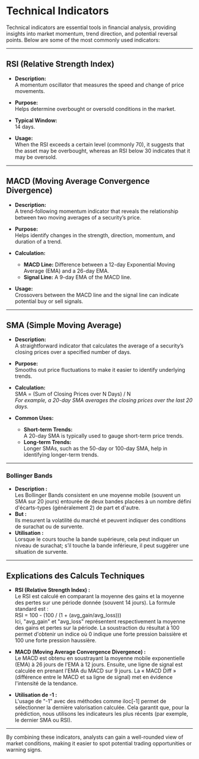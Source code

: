 # Technical Indicators

Technical indicators are essential tools in financial analysis, providing insights into market momentum, trend direction, and potential reversal points. Below are some of the most commonly used indicators:

---

## RSI (Relative Strength Index)

- **Description:**  
  A momentum oscillator that measures the speed and change of price movements.
  
- **Purpose:**  
  Helps determine overbought or oversold conditions in the market.

- **Typical Window:**  
  14 days.

- **Usage:**  
  When the RSI exceeds a certain level (commonly 70), it suggests that the asset may be overbought, whereas an RSI below 30 indicates that it may be oversold.

---

## MACD (Moving Average Convergence Divergence)

- **Description:**  
  A trend-following momentum indicator that reveals the relationship between two moving averages of a security’s price.

- **Purpose:**  
  Helps identify changes in the strength, direction, momentum, and duration of a trend.

- **Calculation:**  
  - **MACD Line:** Difference between a 12-day Exponential Moving Average (EMA) and a 26-day EMA.
  - **Signal Line:** A 9-day EMA of the MACD line.
  
- **Usage:**  
  Crossovers between the MACD line and the signal line can indicate potential buy or sell signals.

---

## SMA (Simple Moving Average)

- **Description:**  
  A straightforward indicator that calculates the average of a security’s closing prices over a specified number of days.

- **Purpose:**  
  Smooths out price fluctuations to make it easier to identify underlying trends.

- **Calculation:**  
  SMA = (Sum of Closing Prices over N Days) / N  
  *For example, a 20-day SMA averages the closing prices over the last 20 days.*

- **Common Uses:**  
  - **Short-term Trends:**  
    A 20-day SMA is typically used to gauge short-term price trends.
  - **Long-term Trends:**  
    Longer SMAs, such as the 50-day or 100-day SMA, help in identifying longer-term trends.

---

### Bollinger Bands

- **Description :**  
  Les Bollinger Bands consistent en une moyenne mobile (souvent un SMA sur 20 jours) entourée de deux bandes placées à un nombre défini d'écarts-types (généralement 2) de part et d'autre.  
- **But :**  
  Ils mesurent la volatilité du marché et peuvent indiquer des conditions de surachat ou de survente.  
- **Utilisation :**  
  Lorsque le cours touche la bande supérieure, cela peut indiquer un niveau de surachat; s’il touche la bande inférieure, il peut suggérer une situation de survente.

---

## Explications des Calculs Techniques

- **RSI (Relative Strength Index) :**  
  Le RSI est calculé en comparant la moyenne des gains et la moyenne des pertes sur une période donnée (souvent 14 jours). La formule standard est :  
  RSI = 100 - (100 / (1 + (avg_gain/avg_loss)))  
  Ici, "avg_gain" et "avg_loss" représentent respectivement la moyenne des gains et pertes sur la période. La soustraction du résultat à 100 permet d'obtenir un indice où 0 indique une forte pression baissière et 100 une forte pression haussière.

- **MACD (Moving Average Convergence Divergence) :**  
  Le MACD est obtenu en soustrayant la moyenne mobile exponentielle (EMA) à 26 jours de l'EMA à 12 jours. Ensuite, une ligne de signal est calculée en prenant l'EMA du MACD sur 9 jours. La « MACD Diff » (différence entre le MACD et sa ligne de signal) met en évidence l'intensité de la tendance.

- **Utilisation de -1 :**  
  L'usage de "-1" avec des méthodes comme iloc[-1] permet de sélectionner la dernière valorisation calculée. Cela garantit que, pour la prédiction, nous utilisons les indicateurs les plus récents (par exemple, le dernier SMA ou RSI).

---

By combining these indicators, analysts can gain a well-rounded view of market conditions, making it easier to spot potential trading opportunities or warning signs.
